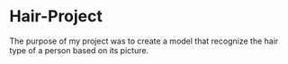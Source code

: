 # Hair-Project
The purpose of my project was to create a model that recognize the hair type of a person based on its picture.
